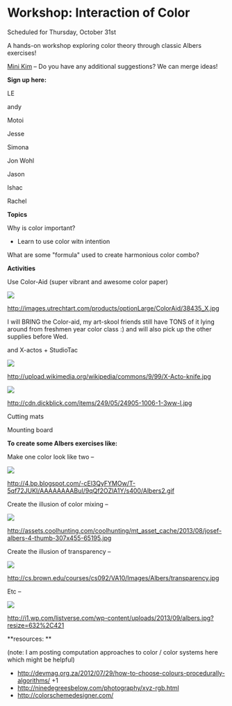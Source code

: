 # Workshop: Interaction of Color

Scheduled for Thursday, October 31st 

A hands-on workshop exploring color theory through classic Albers exercises!

[Mini Kim](/ep/profile/C0i1FEsbqpf) – Do you have any additional suggestions? We can merge ideas!

**Sign up here:**

LE

andy

Motoi

Jesse

Simona

Jon Wohl

Jason

Ishac

Rachel

**Topics**

Why is color important? 

*   Learn to use color witn intention

What are some "formula" used to create harmonious color combo?

**Activities**

Use Color-Aid (super vibrant and awesome color paper)

![](http://images.utrechtart.com/products/optionLarge/ColorAid/38435_X.jpg)

[](http://images.utrechtart.com/products/optionLarge/ColorAid/38435_X.jpg)http://images.utrechtart.com/products/optionLarge/ColorAid/38435_X.jpg

I will BRING the Color-aid, my art-skool friends still have TONS of it lying around from freshmen year color class :) and will also pick up the other supplies before Wed.

and X-actos + StudioTac

![](http://upload.wikimedia.org/wikipedia/commons/9/99/X-Acto-knife.jpg)

[](http://upload.wikimedia.org/wikipedia/commons/9/99/X-Acto-knife.jpg)http://upload.wikimedia.org/wikipedia/commons/9/99/X-Acto-knife.jpg

![](http://cdn.dickblick.com/items/249/05/24905-1006-1-3ww-l.jpg)

[](http://cdn.dickblick.com/items/249/05/24905-1006-1-3ww-l.jpg)http://cdn.dickblick.com/items/249/05/24905-1006-1-3ww-l.jpg

Cutting mats

Mounting board

**To create some Albers exercises like:**

Make one color look like two –

![](http://4.bp.blogspot.com/-cEl3QyFYMOw/T-5qf72JUKI/AAAAAAAABuI/9qQf2OZlA1Y/s400/Albers2.gif)

[](http://4.bp.blogspot.com/-cEl3QyFYMOw/T-5qf72JUKI/AAAAAAAABuI/9qQf2OZlA1Y/s400/Albers2.gif)http://4.bp.blogspot.com/-cEl3QyFYMOw/T-5qf72JUKI/AAAAAAAABuI/9qQf2OZlA1Y/s400/Albers2.gif

Create the illusion of color mixing –

![](http://assets.coolhunting.com/coolhunting/mt_asset_cache/2013/08/josef-albers-4-thumb-307x455-65195.jpg)

[](http://assets.coolhunting.com/coolhunting/mt_asset_cache/2013/08/josef-albers-4-thumb-307x455-65195.jpg)http://assets.coolhunting.com/coolhunting/mt_asset_cache/2013/08/josef-albers-4-thumb-307x455-65195.jpg

Create the illusion of transparency –

![](http://cs.brown.edu/courses/cs092/VA10/Images/Albers/transparency.jpg)

[](http://cs.brown.edu/courses/cs092/VA10/Images/Albers/transparency.jpg)http://cs.brown.edu/courses/cs092/VA10/Images/Albers/transparency.jpg

Etc –

![](http://i1.wp.com/listverse.com/wp-content/uploads/2013/09/albers.jpg?resize=632%2C421)

[](http://i1.wp.com/listverse.com/wp-content/uploads/2013/09/albers.jpg?resize=632%2C421)http://i1.wp.com/listverse.com/wp-content/uploads/2013/09/albers.jpg?resize=632%2C421

**resources: **

(note: I am posting computation approaches to color / color systems here which might be helpful) 

*   [](http://devmag.org.za/2012/07/29/how-to-choose-colours-procedurally-algorithms/)http://devmag.org.za/2012/07/29/how-to-choose-colours-procedurally-algorithms/ +1
*   [](http://ninedegreesbelow.com/photography/xyz-rgb.html)http://ninedegreesbelow.com/photography/xyz-rgb.html
*   [](http://colorschemedesigner.com/)http://colorschemedesigner.com/  